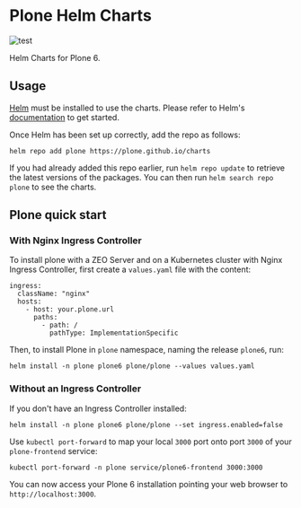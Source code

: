 # Plone Helm Charts

![test](https://github.com/plone/helm-charts/actions/workflows/test.yml/badge.svg)

Helm Charts for Plone 6. 

## Usage

[Helm](https://helm.sh) must be installed to use the charts.  Please refer to
Helm's [documentation](https://helm.sh/docs) to get started.

Once Helm has been set up correctly, add the repo as follows:

`helm repo add plone https://plone.github.io/charts`

If you had already added this repo earlier, run `helm repo update` to retrieve
the latest versions of the packages.  You can then run `helm search repo
plone` to see the charts.

## Plone quick start

### With Nginx Ingress Controller

To install plone with a ZEO Server and on a Kubernetes cluster with Nginx Ingress Controller, first create a `values.yaml` file with the content:

```
ingress:
  className: "nginx"
  hosts:
    - host: your.plone.url
      paths:
        - path: /
          pathType: ImplementationSpecific
```

Then, to install Plone in `plone` namespace, naming the release `plone6`, run:

```
helm install -n plone plone6 plone/plone --values values.yaml
```

### Without an Ingress Controller

If you don't have an Ingress Controller installed:

```
helm install -n plone plone6 plone/plone --set ingress.enabled=false
```

Use `kubectl port-forward` to map your local `3000` port onto port `3000` of your `plone-frontend` service:

```
kubectl port-forward -n plone service/plone6-frontend 3000:3000
```

You can now access your Plone 6 installation pointing your web browser to `http://localhost:3000`.

